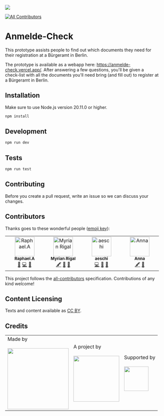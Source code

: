 ![](https://img.shields.io/badge/Built%20with%20%E2%9D%A4%EF%B8%8F-at%20Technologiestiftung%20Berlin-blue)

<!-- ALL-CONTRIBUTORS-BADGE:START - Do not remove or modify this section -->
[![All Contributors](https://img.shields.io/badge/all_contributors-4-orange.svg?style=flat-square)](#contributors-)
<!-- ALL-CONTRIBUTORS-BADGE:END -->

# Anmelde-Check

This prototype assists people to find out which documents they need for their registration at a Bürgeramt in Berlin.

The prototype is available as a webapp here: https://anmelde-check.vercel.app/.
After answering a few questions, you'll be given a check-list with all the documents you'll need bring (and fill out)
to register at a Bürgeramt in Berlin.

## Installation

Make sure to use Node.js version 20.11.0 or higher.

```bash
npm install
```

## Development

```bash
npm run dev
```

## Tests

```bash
npm run test
```

## Contributing

Before you create a pull request, write an issue so we can discuss your changes.

## Contributors

Thanks goes to these wonderful people ([emoji key](https://allcontributors.org/docs/en/emoji-key)):

<!-- ALL-CONTRIBUTORS-LIST:START - Do not remove or modify this section -->
<!-- prettier-ignore-start -->
<!-- markdownlint-disable -->
<table>
  <tbody>
    <tr>
      <td align="center" valign="top" width="14.28%"><a href="https://github.com/raphael-arce"><img src="https://avatars.githubusercontent.com/u/8709861?v=4?s=64" width="64px;" alt="Raphael.A"/><br /><sub><b>Raphael.A</b></sub></a><br /><a href="https://github.com/technologiestiftung/checkliste/commits?author=raphael-arce" title="Documentation">📖</a> <a href="https://github.com/technologiestiftung/checkliste/commits?author=raphael-arce" title="Code">💻</a> <a href="#design-raphael-arce" title="Design">🎨</a></td>
      <td align="center" valign="top" width="14.28%"><a href="https://github.com/myri4de"><img src="https://avatars.githubusercontent.com/u/124904583?v=4?s=64" width="64px;" alt="Myrian Rigal"/><br /><sub><b>Myrian Rigal</b></sub></a><br /><a href="#content-myri4de" title="Content">🖋</a> <a href="#projectManagement-myri4de" title="Project Management">📆</a> <a href="#ideas-myri4de" title="Ideas, Planning, & Feedback">🤔</a></td>
      <td align="center" valign="top" width="14.28%"><a href="http://annaeschenbacher.com"><img src="https://avatars.githubusercontent.com/u/56318362?v=4?s=64" width="64px;" alt="aeschi"/><br /><sub><b>aeschi</b></sub></a><br /><a href="https://github.com/technologiestiftung/checkliste/commits?author=aeschi" title="Code">💻</a> <a href="https://github.com/technologiestiftung/checkliste/pulls?q=is%3Apr+reviewed-by%3Aaeschi" title="Reviewed Pull Requests">👀</a> <a href="#design-aeschi" title="Design">🎨</a></td>
      <td align="center" valign="top" width="14.28%"><a href="https://github.com/annamehr"><img src="https://avatars.githubusercontent.com/u/31280003?v=4?s=64" width="64px;" alt="Anna"/><br /><sub><b>Anna</b></sub></a><br /><a href="#content-annamehr" title="Content">🖋</a> <a href="#projectManagement-annamehr" title="Project Management">📆</a></td>
    </tr>
  </tbody>
</table>

<!-- markdownlint-restore -->
<!-- prettier-ignore-end -->

<!-- ALL-CONTRIBUTORS-LIST:END -->

This project follows the [all-contributors](https://github.com/all-contributors/all-contributors) specification. Contributions of any kind welcome!

## Content Licensing

Texts and content available as [CC BY](https://creativecommons.org/licenses/by/3.0/de/).

## Credits

<table>
  <tr>
    <td>
      Made by <a href="https://citylab-berlin.org/de/start/">
        <br />
        <br />
        <img width="200" src="https://logos.citylab-berlin.org/logo-citylab-berlin.svg" />
      </a>
    </td>
    <td>
      A project by <a href="https://www.technologiestiftung-berlin.de/">
        <br />
        <br />
        <img width="150" src="https://logos.citylab-berlin.org/logo-technologiestiftung-berlin-de.svg" />
      </a>
    </td>
    <td>
      Supported by <a href="https://www.berlin.de/rbmskzl/">
        <br />
        <br />
        <img width="80" src="https://logos.citylab-berlin.org/logo-berlin-senatskanzelei-de.svg" />
      </a>
    </td>
  </tr>
</table>
